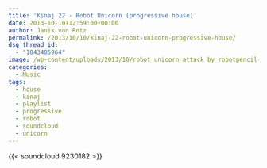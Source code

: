 ```yaml
---
title: 'Kinaj 22 - Robot Unicorn (progressive house)'
date: 2013-10-10T12:59:00+00:00
author: Janik von Rotz
permalink: /2013/10/10/kinaj-22-robot-unicorn-progressive-house/
dsq_thread_id:
  - "1843405964"
image: /wp-content/uploads/2013/10/robot_unicorn_attack_by_robotpencil-d2zc0y9.jpg
categories:
  - Music
tags:
  - house
  - kinaj
  - playlist
  - progressive
  - robot
  - soundcloud
  - unicorn
---
```

{{< soundcloud 9230182 >}}